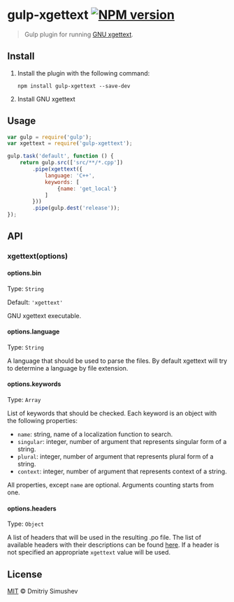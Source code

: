 # gulp-xgettext [![NPM version](https://badge.fury.io/js/gulp-xgettext.png)](https://www.npmjs.org/package/gulp-xgettext)

> Gulp plugin for running [GNU xgettext](http://www.gnu.org/software/gettext/manual/gettext.html#xgettext-Invocation).


## Install

1. Install the plugin with the following command:

	```shell
	npm install gulp-xgettext --save-dev
	```

2. Install GNU xgettext


## Usage

```js
var gulp = require('gulp');
var xgettext = require('gulp-xgettext');

gulp.task('default', function () {
    return gulp.src(['src/**/*.cpp'])
        .pipe(xgettext({
            language: 'C++',
            keywords: [
                {name: 'get_local'}
            ]
        }))
        .pipe(gulp.dest('release'));
});
```


## API

### xgettext(options)

#### options.bin

Type: `String`

Default: `'xgettext'`

GNU xgettext executable.

#### options.language

Type: `String`

A language that should be used to parse the files. By default xgettext will try to determine a language by file extension.

#### options.keywords

Type: `Array`

List of keywords that should be checked. Each keyword is an object with the following properties:

- `name`: string, name of a localization function to search.
- `singular`: integer, number of argument that represents singular form of a string.
- `plural`: integer, number of argument that represents plural form of a string.
- `context`: integer, number of argument that represents context of a string.

All properties, except `name` are optional. Arguments counting starts from one.

#### options.headers

Type: `Object`

A list of headers that will be used in the resulting .po file. The list of available
headers with their descriptions can be found [here](https://www.gnu.org/software/gettext/manual/html_node/Header-Entry.html#Header-Entry).
If a header is not specified an appropriate `xgettext` value will be used.


## License

[MIT](http://opensource.org/licenses/MIT) © Dmitriy Simushev
